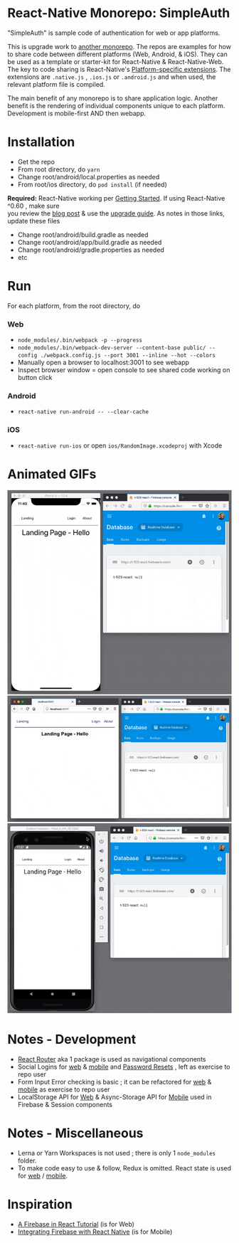 React-Native Monorepo: SimpleAuth
=================
"SimpleAuth" is sample code of authentication for web or app platforms.

This is upgrade work to [another monorepo](https://github.com/og-pr/public_ticket.524). The repos are examples for how to share code between different platforms (Web, Android, & iOS). They can be used as a template or starter-kit for React-Native & React-Native-Web. The key to code sharing is React-Native's [Platform-specific extensions](https://facebook.github.io/react-native/docs/platform-specific-code.html#platform-specific-extensions). The extensions are ```.native.js``` , ```.ios.js``` or ```.android.js``` and when used, the relevant platform file is compiled.

The main benefit of any monorepo is to share application logic. Another benefit is the rendering of individual components unique to each platform. Development is mobile-first AND then webapp.

Installation
============

* Get the repo
* From root directory, do ```yarn```
* Change root/android/local.properties as needed 
* From root/ios directory, do ```pod install``` (if needed)


**Required:** React-Native working per [Getting Started](https://facebook.github.io/react-native/docs/getting-started). If using React-Native ^0.60 , 
make sure    
you review the [blog post](https://facebook.github.io/react-native/blog/2019/07/03/version-60) & use the [upgrade guide](https://react-native-community.github.io/upgrade-helper/?from=0.59.8&to=0.60.4). As notes in those links, update these files
* Change root/android/build.gradle as needed 
* Change root/android/app/build.gradle as needed 
* Change root/android/gradle.properties as needed
* etc

Run
===

For each platform, from the root directory, do

### Web
* ```node_modules/.bin/webpack -p --progress```
* ```node_modules/.bin/webpack-dev-server --content-base public/ --config ./webpack.config.js --port 3001 --inline --hot --colors```
* Manually open a browser to localhost:3001 to see webapp 
* Inspect browser window = open console to see shared code working on button click

### Android
* ```react-native run-android -- --clear-cache```

### iOS
* ```react-native run-ios``` or open ```ios/RandomImage.xcodeproj``` with Xcode

Animated GIFs
===========
![Animated GIF - iOS](https://github.com/og-pr/public_ticket.526/blob/master/SimpleAuth/_docs/ezgif-720_ios.gif)
![Animated GIF - Web](https://github.com/og-pr/public_ticket.526/blob/master/SimpleAuth/_docs/ezgif-720_web.gif)
![Animated GIF - Android](https://github.com/og-pr/public_ticket.526/blob/master/SimpleAuth/_docs/ezgif-720_android.gif)



Notes - Development 
===========
* [React Router](https://github.com/ReactTraining/react-router) aka 1 package is used as navigational components 
* Social Logins for [web](https://www.robinwieruch.de/react-firebase-link-social-logins/) & [mobile](https://medium.com/@chrisbianca/getting-started-with-firebase-authentication-on-react-native-a1ed3d2d6d91)  and [Password Resets](https://firebase.google.com/docs/auth/web/manage-users#set_a_users_password) , left as exercise to repo user
* Form Input Error checking is basic ; it can be refactored for [web](https://codeburst.io/how-to-use-html5-form-validations-with-react-4052eda9a1d4) & [mobile](https://codeburst.io/react-native-and-forms-part-2-555ee4571550) as exercise to repo user
* LocalStorage API for [Web](https://developer.mozilla.org/en-US/docs/Web/API/Web_Storage_API) & Async-Storage API for [Mobile](https://github.com/react-native-community/async-storage) used in Firebase & Session components


Notes - Miscellaneous 
=====
* Lerna or Yarn Workspaces is not used ; there is only 1 ```node_modules``` folder.
* To make code easy to use & follow, Redux is omitted. React state is used for [web](https://reactjs.org/docs/faq-state.html) / [mobile](https://facebook.github.io/react-native/docs/state).

Inspiration
===========
* [A Firebase in React Tutorial](https://www.robinwieruch.de/complete-firebase-authentication-react-tutorial/) (is for Web)
* [Integrating Firebase with React Native](https://blog.jscrambler.com/integrating-firebase-with-react-native/) (is for Mobile)

